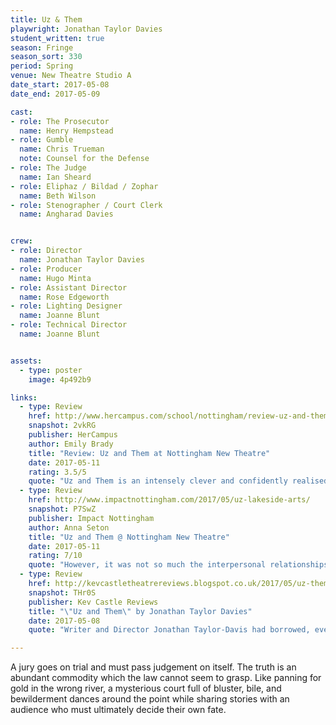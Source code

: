 ```yaml
---
title: Uz & Them
playwright: Jonathan Taylor Davies
student_written: true
season: Fringe
season_sort: 330
period: Spring
venue: New Theatre Studio A
date_start: 2017-05-08
date_end: 2017-05-09

cast:
- role: The Prosecutor
  name: Henry Hempstead
- role: Gumble
  name: Chris Trueman
  note: Counsel for the Defense
- role: The Judge
  name: Ian Sheard
- role: Eliphaz / Bildad / Zophar
  name: Beth Wilson
- role: Stenographer / Court Clerk
  name: Angharad Davies


crew:
- role: Director
  name: Jonathan Taylor Davies
- role: Producer
  name: Hugo Minta
- role: Assistant Director
  name: Rose Edgeworth
- role: Lighting Designer
  name: Joanne Blunt
- role: Technical Director
  name: Joanne Blunt


assets:
  - type: poster
    image: 4p492b9

links:
  - type: Review
    href: http://www.hercampus.com/school/nottingham/review-uz-and-them-nottingham-new-theatre
    snapshot: 2vkRG
    publisher: HerCampus
    author: Emily Brady
    title: "Review: Uz and Them at Nottingham New Theatre"
    date: 2017-05-11
    rating: 3.5/5
    quote: "Uz and Them is an intensely clever and confidently realised piece of theatre, with powerful performances and moments of real weight. With some work to make the piece a little more accessible and sharper, Uz and Them has the potential to be a truly evocative piece of theatre."
  - type: Review
    href: http://www.impactnottingham.com/2017/05/uz-lakeside-arts/
    snapshot: P7SwZ
    publisher: Impact Nottingham
    author: Anna Seton
    title: "Uz and Them @ Nottingham New Theatre"
    date: 2017-05-11
    rating: 7/10
    quote: "However, it was not so much the interpersonal relationships but rather the oddness of the script that made the play so interesting. It certainly became clear that you’d never be able to guess where the plotline would lead you next, or indeed whether the next discussion about worms or autumn was even vaguely related to the last."
  - type: Review
    href: http://kevcastletheatrereviews.blogspot.co.uk/2017/05/uz-them-by-jonathan-taylor-davies.html
    snapshot: THr0S
    publisher: Kev Castle Reviews
    title: "\"Uz and Them\" by Jonathan Taylor Davies"
    date: 2017-05-08
    quote: "Writer and Director Jonathan Taylor-Davis had borrowed, ever so slightly from the Book Of Job from the First Testament to create something not too far removed from a Monty Python sketch for it's ridiculousness."

---
```


A jury goes on trial and must pass judgement on itself. The truth is an abundant commodity which the law cannot seem to grasp. Like panning for gold in the wrong river, a mysterious court full of bluster, bile, and bewilderment dances around the point while sharing stories with an audience who must ultimately decide their own fate.
